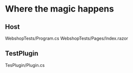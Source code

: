 # Where the magic happens

## Host
WebshopTests/Program.cs
WebshopTests/Pages/Index.razor

## TestPlugin
TesPlugin/Plugin.cs
